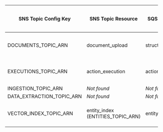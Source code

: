 | SNS Topic Config Key      | SNS Topic Resource                | SQS Subscription (Output Queue)   | Message Body Delivered to SQS  |
| ------------------------- | --------------------------------- | --------------------------------- | ------------------------------ |
| DOCUMENTS_TOPIC_ARN       | document_upload                   | structured_data_job_spawner_queue | Raw SNS message payload (JSON) |
| EXECUTIONS_TOPIC_ARN      | action_execution                  | action_execution_queue            | Raw SNS message payload (JSON) |
| INGESTION_TOPIC_ARN       | _Not found_                       | _Not found_                       |                                |
| DATA_EXTRACTION_TOPIC_ARN | _Not found_                       | _Not found_                       |                                |
| VECTOR_INDEX_TOPIC_ARN    | entity_index (ENTITIES_TOPIC_ARN) | entity_embeddings_queue           | Raw SNS message payload (JSON) |
